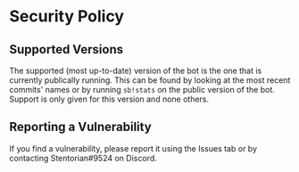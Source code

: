 # Security Policy

## Supported Versions

The supported (most up-to-date) version of the bot is the one that is currently publically running. This can be found by looking at the most recent commits' names or by running `sb!stats` on the public version of the bot. Support is only given for this version and none others. 

## Reporting a Vulnerability

If you find a vulnerability, please report it using the Issues tab or by contacting Stentorian#9524 on Discord.
